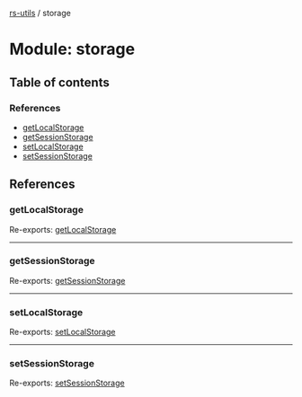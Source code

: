 [rs-utils](../README.md) / storage

# Module: storage

## Table of contents

### References

- [getLocalStorage](storage.md#getlocalstorage)
- [getSessionStorage](storage.md#getsessionstorage)
- [setLocalStorage](storage.md#setlocalstorage)
- [setSessionStorage](storage.md#setsessionstorage)

## References

### getLocalStorage

Re-exports: [getLocalStorage](storage_getlocalstorage.md#getlocalstorage)

___

### getSessionStorage

Re-exports: [getSessionStorage](storage_getsessionstorage.md#getsessionstorage)

___

### setLocalStorage

Re-exports: [setLocalStorage](storage_setlocalstorage.md#setlocalstorage)

___

### setSessionStorage

Re-exports: [setSessionStorage](storage_setsessionstorage.md#setsessionstorage)
